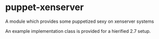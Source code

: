 puppet-xenserver
================

A module which provides some puppetized sexy on xenserver systems

An example implementation class is provided for a hierified 2.7 setup.